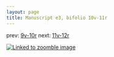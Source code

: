 ```yaml
---
layout: page
title: Manuscript e3, bifolio 10v-11r
---
```


prev: [9v-10r](../9v-10r/) next: [11v-12r](../11v-12r/)



[![Linked to zoomble image](http://www.homermultitext.org/iipsrv?IIIF=/project/homer/pyramidal/deepzoom/hmt/e3bifolio/v1/E3_10v_11r.tif/full/2000,/0/default.jpg)](http://www.homermultitext.org/ict2/?urn=urn:cite2:hmt:e3bifolio.v1:E3_10v_11r)

